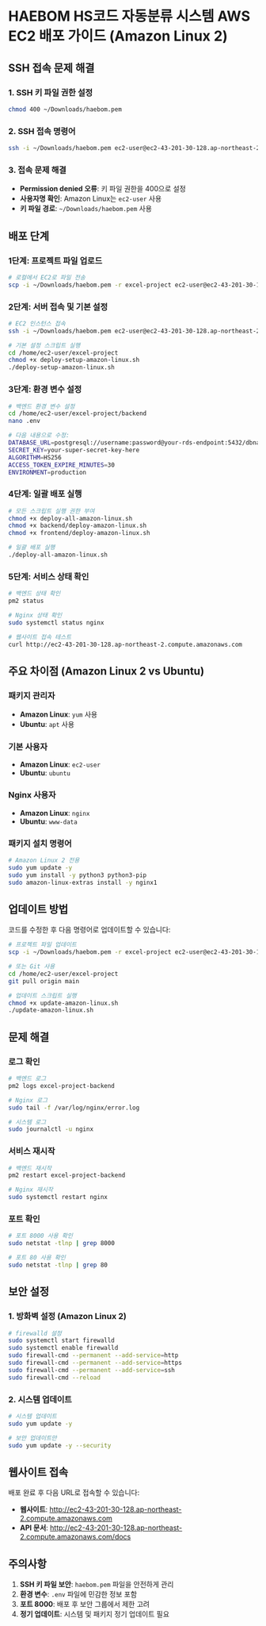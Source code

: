 # HAEBOM HS코드 자동분류 시스템 AWS EC2 배포 가이드 (Amazon Linux 2)

## SSH 접속 문제 해결

### 1. SSH 키 파일 권한 설정
```bash
chmod 400 ~/Downloads/haebom.pem
```

### 2. SSH 접속 명령어
```bash
ssh -i ~/Downloads/haebom.pem ec2-user@ec2-43-201-30-128.ap-northeast-2.compute.amazonaws.com
```

### 3. 접속 문제 해결
- **Permission denied 오류**: 키 파일 권한을 400으로 설정
- **사용자명 확인**: Amazon Linux는 `ec2-user` 사용
- **키 파일 경로**: `~/Downloads/haebom.pem` 사용

## 배포 단계

### 1단계: 프로젝트 파일 업로드
```bash
# 로컬에서 EC2로 파일 전송
scp -i ~/Downloads/haebom.pem -r excel-project ec2-user@ec2-43-201-30-128.ap-northeast-2.compute.amazonaws.com:/home/ec2-user/
```

### 2단계: 서버 접속 및 기본 설정
```bash
# EC2 인스턴스 접속
ssh -i ~/Downloads/haebom.pem ec2-user@ec2-43-201-30-128.ap-northeast-2.compute.amazonaws.com

# 기본 설정 스크립트 실행
cd /home/ec2-user/excel-project
chmod +x deploy-setup-amazon-linux.sh
./deploy-setup-amazon-linux.sh
```

### 3단계: 환경 변수 설정
```bash
# 백엔드 환경 변수 설정
cd /home/ec2-user/excel-project/backend
nano .env

# 다음 내용으로 수정:
DATABASE_URL=postgresql://username:password@your-rds-endpoint:5432/dbname
SECRET_KEY=your-super-secret-key-here
ALGORITHM=HS256
ACCESS_TOKEN_EXPIRE_MINUTES=30
ENVIRONMENT=production
```

### 4단계: 일괄 배포 실행
```bash
# 모든 스크립트 실행 권한 부여
chmod +x deploy-all-amazon-linux.sh
chmod +x backend/deploy-amazon-linux.sh
chmod +x frontend/deploy-amazon-linux.sh

# 일괄 배포 실행
./deploy-all-amazon-linux.sh
```

### 5단계: 서비스 상태 확인
```bash
# 백엔드 상태 확인
pm2 status

# Nginx 상태 확인
sudo systemctl status nginx

# 웹사이트 접속 테스트
curl http://ec2-43-201-30-128.ap-northeast-2.compute.amazonaws.com
```

## 주요 차이점 (Amazon Linux 2 vs Ubuntu)

### 패키지 관리자
- **Amazon Linux**: `yum` 사용
- **Ubuntu**: `apt` 사용

### 기본 사용자
- **Amazon Linux**: `ec2-user`
- **Ubuntu**: `ubuntu`

### Nginx 사용자
- **Amazon Linux**: `nginx`
- **Ubuntu**: `www-data`

### 패키지 설치 명령어
```bash
# Amazon Linux 2 전용
sudo yum update -y
sudo yum install -y python3 python3-pip
sudo amazon-linux-extras install -y nginx1
```

## 업데이트 방법

코드를 수정한 후 다음 명령어로 업데이트할 수 있습니다:
```bash
# 프로젝트 파일 업데이트
scp -i ~/Downloads/haebom.pem -r excel-project ec2-user@ec2-43-201-30-128.ap-northeast-2.compute.amazonaws.com:/home/ec2-user/

# 또는 Git 사용
cd /home/ec2-user/excel-project
git pull origin main

# 업데이트 스크립트 실행
chmod +x update-amazon-linux.sh
./update-amazon-linux.sh
```

## 문제 해결

### 로그 확인
```bash
# 백엔드 로그
pm2 logs excel-project-backend

# Nginx 로그
sudo tail -f /var/log/nginx/error.log

# 시스템 로그
sudo journalctl -u nginx
```

### 서비스 재시작
```bash
# 백엔드 재시작
pm2 restart excel-project-backend

# Nginx 재시작
sudo systemctl restart nginx
```

### 포트 확인
```bash
# 포트 8000 사용 확인
sudo netstat -tlnp | grep 8000

# 포트 80 사용 확인
sudo netstat -tlnp | grep 80
```

## 보안 설정

### 1. 방화벽 설정 (Amazon Linux 2)
```bash
# firewalld 설정
sudo systemctl start firewalld
sudo systemctl enable firewalld
sudo firewall-cmd --permanent --add-service=http
sudo firewall-cmd --permanent --add-service=https
sudo firewall-cmd --permanent --add-service=ssh
sudo firewall-cmd --reload
```

### 2. 시스템 업데이트
```bash
# 시스템 업데이트
sudo yum update -y

# 보안 업데이트만
sudo yum update -y --security
```

## 웹사이트 접속

배포 완료 후 다음 URL로 접속할 수 있습니다:
- **웹사이트**: http://ec2-43-201-30-128.ap-northeast-2.compute.amazonaws.com
- **API 문서**: http://ec2-43-201-30-128.ap-northeast-2.compute.amazonaws.com/docs

## 주의사항

1. **SSH 키 파일 보안**: `haebom.pem` 파일을 안전하게 관리
2. **환경 변수**: `.env` 파일에 민감한 정보 포함
3. **포트 8000**: 배포 후 보안 그룹에서 제한 고려
4. **정기 업데이트**: 시스템 및 패키지 정기 업데이트 필요 